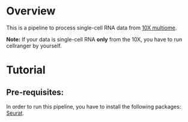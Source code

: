# Overview
This is a pipeline to process single-cell RNA data from [10X multiome](https://www.10xgenomics.com/products/single-cell-multiome-atac-plus-gene-expression). 

**Note:** If your data is single-cell RNA **only** from the 10X, you have to run cellranger by yourself. 


# Tutorial
## Pre-requisites:
In order to run this pipeline, you have to install the following packages:
[Seurat]("https://github.com/satijalab/seurat").



